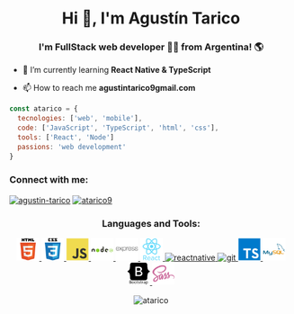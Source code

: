 <h1 align="center">Hi 👋, I'm Agustín Tarico</h1>
<h3 align="center">I'm FullStack web developer 👨‍💻 from Argentina! 🌎</h3>

<!-- <p align="center"> <img src="https://komarev.com/ghpvc/?username=atarico&label=Profile%20views&color=0e75b6&style=flat" alt="atarico" /> </p>

<p align="center"> <a href="https://github.com/ryo-ma/github-profile-trophy"><img src="https://github-profile-trophy.vercel.app/?username=atarico" alt="atarico" /></a> </p> -->

<!-- <p align="center"> <a href="https://instagram.com/atarico9" target="blank"><img src="https://img.shields.io/twitter/follow/atarico?logo=twitter&style=for-the-badge" alt="atarico" /></a> </p> -->

- 🌱 I’m currently learning **React Native & TypeScript**

- 📫 How to reach me **agustintarico9gmail.com**

```js
const atarico = {
  tecnologies: ['web', 'mobile'],
  code: ['JavaScript', 'TypeScript', 'html', 'css'],
  tools: ['React', 'Node']
  passions: 'web development'
}

```

<!-- ### Blogs posts -->

<!-- BLOG-POST-LIST:START -->
<!-- BLOG-POST-LIST:END -->

<h3 align="left">Connect with me:</h3>
<p align="center">

<a href="https://linkedin.com/in/agustin-tarico" target="blank"><img align="center" src="https://raw.githubusercontent.com/rahuldkjain/github-profile-readme-generator/master/src/images/icons/Social/linked-in-alt.svg" alt="agustin-tarico" height="30" width="40" /></a>
<a href="https://instagram.com/atarico9" target="blank"><img align="center" src="https://raw.githubusercontent.com/rahuldkjain/github-profile-readme-generator/master/src/images/icons/Social/instagram.svg" alt="atarico9" height="30" width="40" /></a>

</p>

<h3 align="center">Languages and Tools:</h3>
<p align="center">
<a href="https://www.w3.org/html/" target="_blank" rel="noreferrer"> <img src="https://raw.githubusercontent.com/devicons/devicon/master/icons/html5/html5-original-wordmark.svg" alt="html5" width="40" height="40"/> </a> <a href="https://www.w3schools.com/css/" target="_blank" rel="noreferrer"> <img src="https://raw.githubusercontent.com/devicons/devicon/master/icons/css3/css3-original-wordmark.svg" alt="css3" width="40" height="40"/> </a> <a href="https://developer.mozilla.org/en-US/docs/Web/JavaScript" target="_blank" rel="noreferrer"> <img src="https://raw.githubusercontent.com/devicons/devicon/master/icons/javascript/javascript-original.svg" alt="javascript" width="40" height="40"/> </a> <a href="https://nodejs.org" target="_blank" rel="noreferrer"> <img src="https://raw.githubusercontent.com/devicons/devicon/master/icons/nodejs/nodejs-original-wordmark.svg" alt="nodejs" width="40" height="40"/> </a> <a href="https://expressjs.com" target="_blank" rel="noreferrer"> <img src="https://raw.githubusercontent.com/devicons/devicon/master/icons/express/express-original-wordmark.svg" alt="express" width="40" height="40"/> </a> <a href="https://reactjs.org/" target="_blank" rel="noreferrer"> <img src="https://raw.githubusercontent.com/devicons/devicon/master/icons/react/react-original-wordmark.svg" alt="react" width="40" height="40"/> </a> <a href="https://reactnative.dev/" target="_blank" rel="noreferrer"> <img src="https://reactnative.dev/img/header_logo.svg" alt="reactnative" width="40" height="40"/> </a> <a href="https://git-scm.com/" target="_blank" rel="noreferrer"> <img src="https://www.vectorlogo.zone/logos/git-scm/git-scm-icon.svg" alt="git" width="40" height="40"/> </a> <a href="https://www.typescriptlang.org/" target="_blank" rel="noreferrer"> <img src="https://raw.githubusercontent.com/devicons/devicon/master/icons/typescript/typescript-original.svg" alt="typescript" width="40" height="40"/> </a> <a href="https://www.mysql.com/" target="_blank" rel="noreferrer"> <img src="https://raw.githubusercontent.com/devicons/devicon/master/icons/mysql/mysql-original-wordmark.svg" alt="mysql" width="40" height="40"/> </a> <a href="https://getbootstrap.com" target="_blank" rel="noreferrer"> <img src="https://raw.githubusercontent.com/devicons/devicon/master/icons/bootstrap/bootstrap-plain-wordmark.svg" alt="bootstrap" width="40" height="40"/> </a> 
<a href="https://sass-lang.com" target="_blank" rel="noreferrer"> <img src="https://raw.githubusercontent.com/devicons/devicon/master/icons/sass/sass-original.svg" alt="sass" width="40" height="40"/> </a>  </p>

<p align="center"><img align="center" src="https://github-readme-stats.vercel.app/api/top-langs?username=atarico&show_icons=true&locale=en&layout=compact" alt="atarico" /></p>

<!-- <p>&nbsp;<img align="center" src="https://github-readme-stats.vercel.app/api?username=atarico&show_icons=true&locale=en" alt="atarico" /></p>

<p><img align="center" src="https://github-readme-streak-stats.herokuapp.com/?user=atarico&" alt="atarico" /></p> -->
